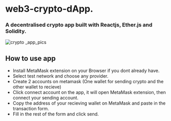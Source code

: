 # web3-crypto-dApp. 

### A decentralised crypto app built with Reactjs, Ether.js and Solidity.

![crypto _app_pics](https://user-images.githubusercontent.com/65251662/181586169-f6ad24e8-77d2-4e82-b282-846152375899.png)


## How to use app

- Install MetaMask extension on your Browser if you dont already have.
- Select test network and choose any provider.
- Create 2 accounts on metamask (One wallet for sending crypto and the other wallet to recieve)
- Click connect account on the app, it will open MetaMask extension, then connect your sending account.
- Copy the address of your recieving wallet on MetaMask and paste in the transaction form.
- Fill in the rest of the form and click send.

